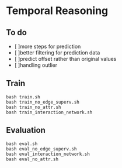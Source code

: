 Temporal Reasoning
==================

To do
-----
- [ ]more steps for prediction
- [ ]better filtering for prediction data
- [ ]predict offset rather than original values
- [ ]handling outlier


Train
-----

    bash train.sh
    bash train_no_edge_superv.sh
    bash train_no_attr.sh
    bash train_interaction_network.sh

Evaluation
----------

    bash eval.sh
    bash eval_no_edge_superv.sh
    bash eval_interaction_network.sh
    bash eval_no_attr.sh


